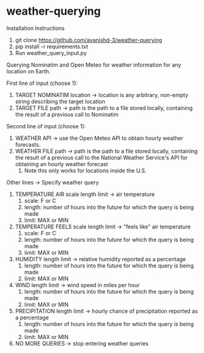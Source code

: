 # weather-querying

Installation Instructions
1. git clone https://github.com/avanishd-3/weather-querying
2. pip install -r requirements.txt
3. Run weather_query_input.py


Querying Nominatim and Open Meteo for weather information for any location on Earth.

First line of input (choose 1):
1. TARGET NOMINATIM location -> location is any arbitrary, non-empty string describing the target location
2. TARGET FILE path -> path is the path to a file stored locally, containing the result of a previous call to Nominatim

Second line of input (choose 1):
1. WEATHER API -> use the Open Meteo API to obtain hourly weather forecasts.
2. WEATHER FILE path -> path is the path to a file stored locally, containing the result of a previous call to the National Weather Service's API for obtaining an hourly weather forecast
   1. Note this only works for locations inside the U.S.

Other lines -> Specify weather query

1. TEMPERATURE AIR scale length limit -> air temperature
      1. scale: F or C
      2. length: number of hours into the future for which the query is being made
      3. limit: MAX or MIN
2. TEMPERATURE FEELS scale length limit -> "feels like" air temperature
      1. scale: F or C 
      2. length: number of hours into the future for which the query is being made
      3. limit: MAX or MIN
3. HUMIDITY length limit -> relative humidity reported as a percentage
      1. length: number of hours into the future for which the query is being made
      2. limit: MAX or MIN
4. WIND length limit -> wind speed in miles per hour
      1. length: number of hours into the future for which the query is being made
      2. limit: MAX or MIN
5. PRECIPITATION length limit -> hourly chance of precipitation reported as a percentage
      1. length: number of hours into the future for which the query is being made
      2. limit: MAX or MIN
6. NO MORE QUERIES -> stop entering weather queries
